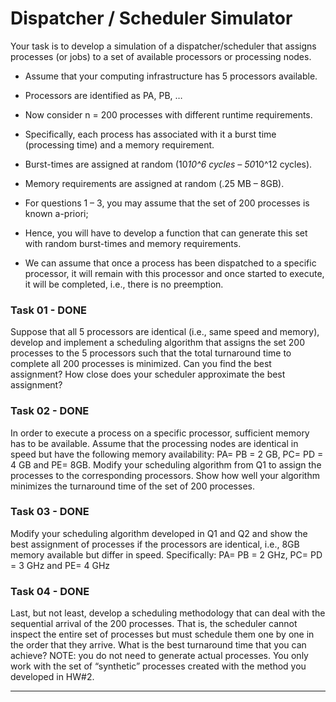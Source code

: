 # Dispatcher / Scheduler Simulator

Your task is to develop a simulation of a dispatcher/scheduler that assigns processes (or jobs) to a set of available processors or
processing nodes.

- Assume that your computing infrastructure has 5 processors available. 
- Processors are identified as PA, PB, … 
- Now consider n = 200 processes with different runtime requirements. 
- Specifically, each process has associated with it a burst time (processing time) and a memory requirement. 
- Burst-times are assigned at random (10*10^6 cycles – 50*10^12 cycles). 
- Memory requirements are assigned at random (.25 MB – 8GB). 
- For questions 1 – 3, you may assume that the set of 200 processes is known a-priori; 
- Hence, you will have to develop a function that can generate this set with random burst-times and memory requirements.

- We can assume that once a process has been dispatched to a specific processor, it will remain with this processor
and once started to execute, it will be completed, i.e., there is no preemption.

### Task 01 - DONE
Suppose that all 5 processors are identical (i.e., same speed and memory), develop and implement a
scheduling algorithm that assigns the set 200 processes to the 5 processors such that the total turnaround
time to complete all 200 processes is minimized. Can you find the best assignment? How close does your
scheduler approximate the best assignment?

### Task 02 - DONE
In order to execute a process on a specific processor, sufficient memory has to be available. Assume that
the processing nodes are identical in speed but have the following memory availability: PA= PB = 2 GB,
PC= PD = 4 GB and PE= 8GB. Modify your scheduling algorithm from Q1 to assign the processes to the
corresponding processors. Show how well your algorithm minimizes the turnaround time of the set of 200
processes.

### Task 03 - DONE
Modify your scheduling algorithm developed in Q1 and Q2 and show the best assignment of processes if
the processors are identical, i.e., 8GB memory available but differ in speed. Specifically: PA= PB = 2 GHz,
PC= PD = 3 GHz and PE= 4 GHz

### Task 04 - DONE
Last, but not least, develop a scheduling methodology that can deal with the sequential arrival of the 200
processes. That is, the scheduler cannot inspect the entire set of processes but must schedule them one by
one in the order that they arrive. What is the best turnaround time that you can achieve?
NOTE: you do not need to generate actual processes. You only work with the set of “synthetic” processes
created with the method you developed in HW#2.

**********************************************************************************************************************************

